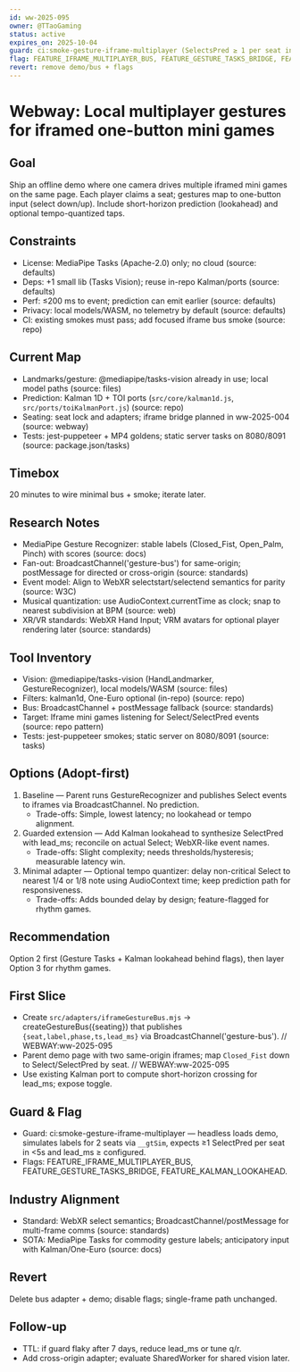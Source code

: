 ```yaml
---
id: ww-2025-095
owner: @TTaoGaming
status: active
expires_on: 2025-10-04
guard: ci:smoke-gesture-iframe-multiplayer (SelectsPred ≥ 1 per seat in <5s; lead_ms ≥ configured)
flag: FEATURE_IFRAME_MULTIPLAYER_BUS, FEATURE_GESTURE_TASKS_BRIDGE, FEATURE_KALMAN_LOOKAHEAD
revert: remove demo/bus + flags
---
```

# Webway: Local multiplayer gestures for iframed one-button mini games

## Goal
Ship an offline demo where one camera drives multiple iframed mini games on the same page. Each player claims a seat; gestures map to one-button input (select down/up). Include short-horizon prediction (lookahead) and optional tempo-quantized taps.

## Constraints
- License: MediaPipe Tasks (Apache-2.0) only; no cloud (source: defaults)
- Deps: +1 small lib (Tasks Vision); reuse in-repo Kalman/ports (source: defaults)
- Perf: ≤200 ms to event; prediction can emit earlier (source: defaults)
- Privacy: local models/WASM, no telemetry by default (source: defaults)
- CI: existing smokes must pass; add focused iframe bus smoke (source: repo)

## Current Map
- Landmarks/gesture: @mediapipe/tasks-vision already in use; local model paths (source: files)
- Prediction: Kalman 1D + TOI ports (`src/core/kalman1d.js`, `src/ports/toiKalmanPort.js`) (source: repo)
- Seating: seat lock and adapters; iframe bridge planned in ww-2025-004 (source: webway)
- Tests: jest-puppeteer + MP4 goldens; static server tasks on 8080/8091 (source: package.json/tasks)

## Timebox
20 minutes to wire minimal bus + smoke; iterate later.

## Research Notes
- MediaPipe Gesture Recognizer: stable labels (Closed_Fist, Open_Palm, Pinch) with scores (source: docs)
- Fan-out: BroadcastChannel('gesture-bus') for same-origin; postMessage for directed or cross-origin (source: standards)
- Event model: Align to WebXR selectstart/selectend semantics for parity (source: W3C)
- Musical quantization: use AudioContext.currentTime as clock; snap to nearest subdivision at BPM (source: web)
- XR/VR standards: WebXR Hand Input; VRM avatars for optional player rendering later (source: standards)

## Tool Inventory
- Vision: @mediapipe/tasks-vision (HandLandmarker, GestureRecognizer), local models/WASM (source: files)
- Filters: kalman1d, One-Euro optional (in-repo) (source: repo)
- Bus: BroadcastChannel + postMessage fallback (source: standards)
- Target: Iframe mini games listening for Select/SelectPred events (source: repo pattern)
- Tests: jest-puppeteer smokes; static server on 8080/8091 (source: tasks)

## Options (Adopt-first)
1. Baseline — Parent runs GestureRecognizer and publishes Select events to iframes via BroadcastChannel. No prediction.
   - Trade-offs: Simple, lowest latency; no lookahead or tempo alignment.
2. Guarded extension — Add Kalman lookahead to synthesize SelectPred with lead_ms; reconcile on actual Select; WebXR-like event names.
   - Trade-offs: Slight complexity; needs thresholds/hysteresis; measurable latency win.
3. Minimal adapter — Optional tempo quantizer: delay non-critical Select to nearest 1/4 or 1/8 note using AudioContext time; keep prediction path for responsiveness.
   - Trade-offs: Adds bounded delay by design; feature-flagged for rhythm games.

## Recommendation
Option 2 first (Gesture Tasks + Kalman lookahead behind flags), then layer Option 3 for rhythm games.

## First Slice
- Create `src/adapters/iframeGestureBus.mjs` → createGestureBus({seating}) that publishes `{seat,label,phase,ts,lead_ms}` via BroadcastChannel('gesture-bus'). // WEBWAY:ww-2025-095
- Parent demo page with two same-origin iframes; map `Closed_Fist` down to Select/SelectPred by seat. // WEBWAY:ww-2025-095
- Use existing Kalman port to compute short-horizon crossing for lead_ms; expose toggle.

## Guard & Flag
- Guard: ci:smoke-gesture-iframe-multiplayer — headless loads demo, simulates labels for 2 seats via `__gtSim`, expects ≥1 SelectPred per seat in <5s and lead_ms ≥ configured.
- Flags: FEATURE_IFRAME_MULTIPLAYER_BUS, FEATURE_GESTURE_TASKS_BRIDGE, FEATURE_KALMAN_LOOKAHEAD.

## Industry Alignment
- Standard: WebXR select semantics; BroadcastChannel/postMessage for multi-frame comms (source: standards)
- SOTA: MediaPipe Tasks for commodity gesture labels; anticipatory input with Kalman/One-Euro (source: docs)

## Revert
Delete bus adapter + demo; disable flags; single-frame path unchanged.

## Follow-up
- TTL: if guard flaky after 7 days, reduce lead_ms or tune q/r.
- Add cross-origin adapter; evaluate SharedWorker for shared vision later.

